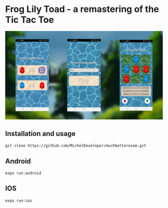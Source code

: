 # Frog Lily Toad - a remastering of the Tic Tac Toe

![Logo](https://github.com/MichelDeveloper/muchbetterexam/blob/master/app/assets/images/wallpaper.png)

## Installation and usage

```
git clone https://github.com/MichelDeveloper/muchbetterexam.git

```

## Android

```
expo run:android

```

## IOS

```
expo run:ios

```
